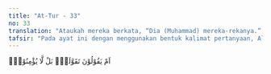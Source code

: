 ```yaml
---
title: "At-Tur - 33"
no: 33
translation: "Ataukah mereka berkata, “Dia (Muhammad) mereka-rekanya.” Tidak! Merekalah yang tidak beriman. "
tafsir: "Pada ayat ini dengan menggunakan bentuk kalimat pertanyaan, Allah menerangkan tuduhan orang-orang kafir bahwa Nabi dianggap mengada-ada, menyatakan sesuatu yang dikarangkarang sendiri oleh Nabi Muhammad saw. Bentuk pertanyaan ini merupakan suatu dorongan agar mereka berpikir untuk mencari jawaban dengan menggunakan akal sehat. Ayat-ayat Al-Qur'an memang memesona mereka, baik rangkaian bahasanya maupun isi kandungannya, sehingga mereka mengatakan Muhammad adalah penyair atau tukang tenung bahkan mereka anggap sebagai orang gila, sebetulnya mereka terkagum-kagum pada ayat Al-Qur'an, tetapi karena mereka tidak beriman, mereka menolak dan mengingkari firman-firman Allah dan kenabian Nabi Muhammad maka mereka asal tuduh saja. Memang mereka menghadapi dilema dengan kehebatan Al-Qur'an tetapi juga benci kepada Nabi Muhammad saw. Demikianlah jika seseorang tidak mendapat hidayah dari Allah swt, menderita batin di dunia, dan menderita lahir batin di akhirat nanti."
---
```


اَمْ يَقُوْلُوْنَ تَقَوَّلَهٗۚ بَلْ لَّا يُؤْمِنُوْنَۚ 
